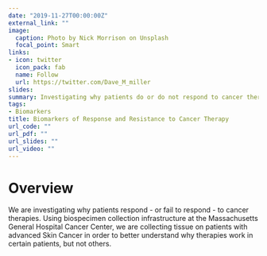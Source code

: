 ```yaml
---
date: "2019-11-27T00:00:00Z"
external_link: ""
image:
  caption: Photo by Nick Morrison on Unsplash
  focal_point: Smart
links:
- icon: twitter
  icon_pack: fab
  name: Follow
  url: https://twitter.com/Dave_M_miller
slides: 
summary: Investigating why patients do or do not respond to cancer therapies
tags:
- Biomarkers
title: Biomarkers of Response and Resistance to Cancer Therapy
url_code: ""
url_pdf: ""
url_slides: ""
url_video: ""
---
```


# Overview
We are investigating why patients respond - or fail to respond - to cancer therapies. Using biospecimen collection infrastructure at the Massachusetts General Hospital Cancer Center, we are collecting tissue on patients with advanced Skin Cancer in order to better understand why therapies work in certain patients, but not others. 
